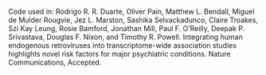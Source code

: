Code used in:
Rodrigo R. R. Duarte, Oliver Pain, Matthew L. Bendall, Miguel de Mulder Rougvie, Jez L. Marston, Sashika Selvackadunco, Claire Troakes, Szi Kay Leung, Rosie Bamford, Jonathan Mill, Paul F. O’Reilly, Deepak P. Srivastava, Douglas F. Nixon, and Timothy R. Powell. Integrating human endogenous retroviruses into transcriptome-wide association studies highlights novel risk factors for major psychiatric conditions. Nature Communications, Accepted.
